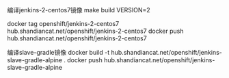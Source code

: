 编译jenkins-2-centos7镜像
make build VERSION=2

docker tag openshift/jenkins-2-centos7 hub.shandiancat.net/openshift/jenkins-2-centos7
docker push hub.shandiancat.net/openshift/jenkins-2-centos7



编译slave-gradle镜像
docker build -t hub.shandiancat.net/openshift/jenkins-slave-gradle-alpine .
docker push hub.shandiancat.net/openshift/jenkins-slave-gradle-alpine